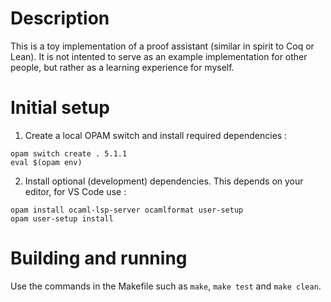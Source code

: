 # Description

This is a toy implementation of a proof assistant (similar in spirit to Coq or Lean). It is not intented to serve as an example implementation for other people, but rather as a learning experience for myself.

# Initial setup

1. Create a local OPAM switch and install required dependencies :
```
opam switch create . 5.1.1
eval $(opam env)
```

2. Install optional (development) dependencies. This depends on your editor, for VS Code use :
```
opam install ocaml-lsp-server ocamlformat user-setup
opam user-setup install
```

# Building and running

Use the commands in the Makefile such as `make`, `make test` and `make clean`.

